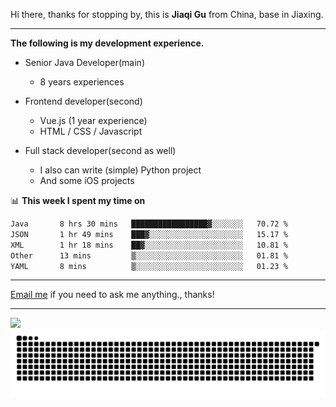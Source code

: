 Hi there, thanks for stopping by, this is **Jiaqi Gu** from China, base in Jiaxing.

---

**The following is my development experience.**

- Senior Java Developer(main)
  - 8 years experiences

- Frontend developer(second)
  - Vue.js (1 year experience)
  - HTML / CSS / Javascript
  
- Full stack developer(second as well)
  - I also can write (simple) Python project
  - And some iOS projects

📊 **This week I spent my time on**
<!--START_SECTION:waka-->

```txt
Java       8 hrs 30 mins   █████████████████▓░░░░░░░   70.72 %
JSON       1 hr 49 mins    ███▓░░░░░░░░░░░░░░░░░░░░░   15.17 %
XML        1 hr 18 mins    ██▓░░░░░░░░░░░░░░░░░░░░░░   10.81 %
Other      13 mins         ▒░░░░░░░░░░░░░░░░░░░░░░░░   01.81 %
YAML       8 mins          ▒░░░░░░░░░░░░░░░░░░░░░░░░   01.23 %
```

<!--END_SECTION:waka-->

---

[Email me](mailto:htk2klwgr@mozmail.com?subject=Hiring_from_GitHub) if you need to ask me anything., thanks!

---

![]( https://visitor-badge.glitch.me/badge?page_id=githubgujiaqi)
![]( https://github.com/droid-Q/droid-Q/raw/output/github-contribution-grid-snake.svg#gh-dark-mode-only)
